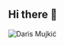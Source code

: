 ## Hi there 👋
![Daris Mujkić](https://cdn.discordapp.com/attachments/691624368005972058/1319485370613891072/ProfilePhoto.jpg?ex=67662203&is=6764d083&hm=33eaae35c0103e2a6fb80de62ce700c0295e67aed1b917176eaabd0b8de31cb6&)

<!--
**dmujkic1/dmujkic1** is a ✨ _special_ ✨ repository because its `README.md` (this file) appears on your GitHub profile.

Here are some ideas to get you started:

- 🔭 I’m currently working on ...
- 🌱 I’m currently learning ...
- 👯 I’m looking to collaborate on ...
- 🤔 I’m looking for help with ...
- 💬 Ask me about ...
- 📫 How to reach me: ...
- 😄 Pronouns: ...
- ⚡ Fun fact: ...
-->
